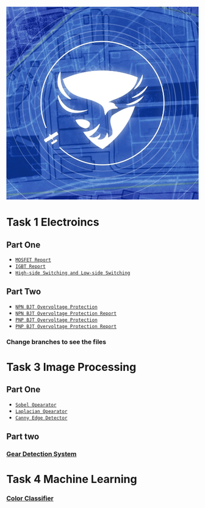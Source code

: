 <p align="center">
  <img src="./Images/Team_Logo.png" />
</p>

# Task 1 Electroincs

## Part One
- [`MOSFET Report`](./Electroincs/MOSFET/MOSFET.pdf)
- [`IGBT Report`](./Electroincs/IGBT/IGBT.pdf)
- [`High-side Switching and Low-side Switching`](./Electroincs/Low-side%20and%20High-side/High-side%20and%20Low-side%20Switching.pdf)

## Part Two

- [`NPN BJT Overvoltage Protection`](./Electroincs/Overvoltage/NPN%20Proteus/)
- [`NPN BJT Overvoltage Protection Report`](./Electroincs/Overvoltage/NPN%20Proteus/NPN%20Overvoltage.pdf)
- [`PNP BJT Overvoltage Protection`](./Electroincs/Overvoltage/PNP/)
- [`PNP BJT Overvoltage Protection Report`](./Electroincs/Overvoltage/PNP/PNP%20Overvoltage.pdf)

### Change branches to see the files

# Task 3 Image Processing

## Part One

- [`Sobel Opearator`](./image_processing/Reports/Sobel%20Filter/Sobel%20Filter.pdf)
- [`Laplacian Opearator`](./image_processing/Reports/Laplacian%20Filter/Laplacian%20Filter.pdf)
- [`Canny Edge Detector`](./image_processing/Reports/Canny%20Edge/Canny%20Edge.pdf)

## Part two

### [Gear Detection System](./image_processing/gear_detection_system.py)

# Task 4 Machine Learning

### [Color Classifier](./machine_learning/color_classifier.ipynb)